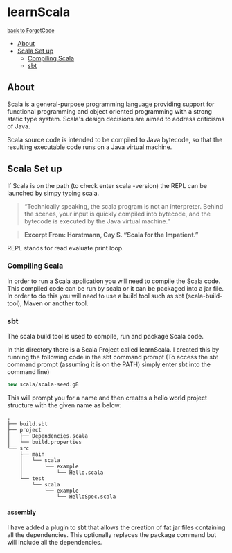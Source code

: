 # learnScala

<sub>[back to ForgetCode](../README.md)</sub>
<!-- MarkdownTOC autolink="true" bracket="round" indent="    "-->

- [About](#about)
- [Scala Set up](#scala-set-up)
    - [Compiling Scala](#compiling-scala)
    - [sbt](#sbt)

<!-- /MarkdownTOC -->

## About 
Scala is a general-purpose programming language providing support for functional programming and object oriented programming with a strong static type system. Scala's design decisions are aimed to address criticisms of Java.

Scala source code is intended to be compiled to Java bytecode, so that the resulting executable code runs on a Java virtual machine. 


## Scala Set up

If Scala is on the path (to check enter scala -version) the REPL can be launched by simpy typing scala.

> “Technically speaking, the scala program is not an interpreter. Behind the scenes, your input is quickly compiled into bytecode, and the bytecode is executed by the Java virtual machine.”

> **Excerpt From: Horstmann, Cay S. “Scala for the Impatient.”**

REPL stands for read evaluate print loop.

### Compiling Scala
In order to run a Scala application you will need to compile the Scala code. This compiled code can be run by scala or it can be packaged into a jar file. In order to do this you will need to use a build tool such as sbt (scala-build-tool), Maven or another tool.


### sbt
The scala build tool is used to compile, run and package Scala code.

In this directory there is a Scala Project called learnScala. I created this by running the following code in the sbt command prompt (To access the sbt command prompt (assuming it is on the PATH) simply enter sbt into the command line)

```sbt
new scala/scala-seed.g8
```
This will prompt you for a name and then creates a  hello world project structure with the given name as below:

```
.
├── build.sbt
├── project
│   ├── Dependencies.scala
│   └── build.properties
└── src
    ├── main
    │   └── scala
    │       └── example
    │           └── Hello.scala
    └── test
        └── scala
            └── example
                └── HelloSpec.scala
```

#### assembly
I have added a plugin to sbt that allows the creation of fat jar files containing all the dependencies. This optionally replaces the package command but will include all the dependencies.

